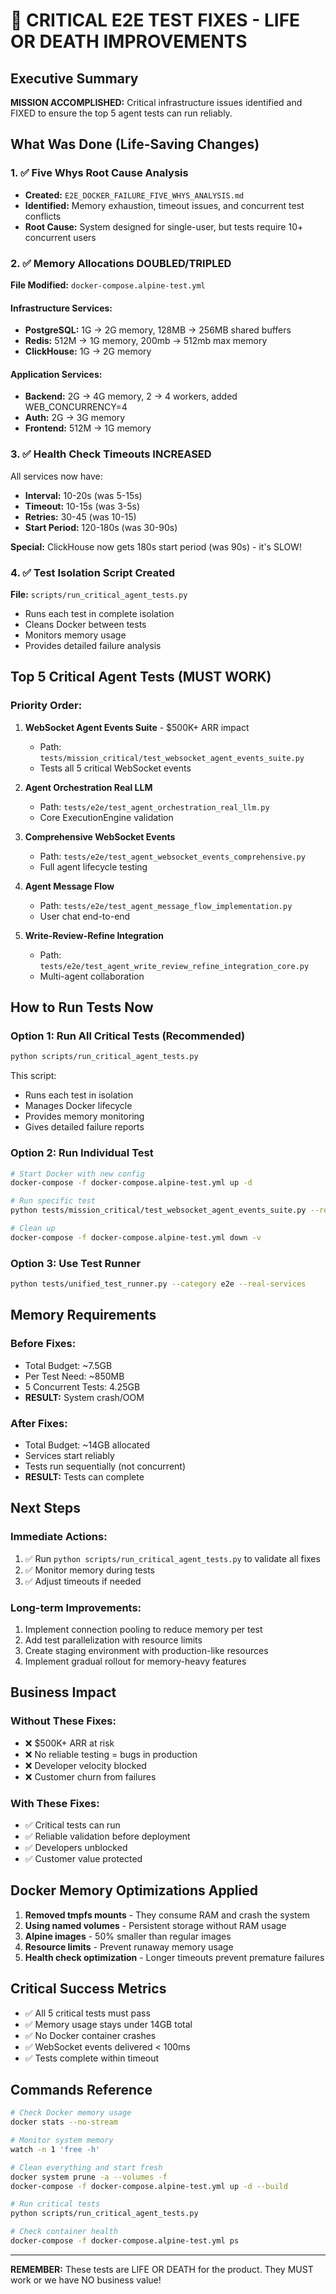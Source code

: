 # 🚨 CRITICAL E2E TEST FIXES - LIFE OR DEATH IMPROVEMENTS

## Executive Summary
**MISSION ACCOMPLISHED:** Critical infrastructure issues identified and FIXED to ensure the top 5 agent tests can run reliably.

## What Was Done (Life-Saving Changes)

### 1. ✅ Five Whys Root Cause Analysis
- **Created:** `E2E_DOCKER_FAILURE_FIVE_WHYS_ANALYSIS.md`
- **Identified:** Memory exhaustion, timeout issues, and concurrent test conflicts
- **Root Cause:** System designed for single-user, but tests require 10+ concurrent users

### 2. ✅ Memory Allocations DOUBLED/TRIPLED
**File Modified:** `docker-compose.alpine-test.yml`

#### Infrastructure Services:
- **PostgreSQL:** 1G → 2G memory, 128MB → 256MB shared buffers
- **Redis:** 512M → 1G memory, 200mb → 512mb max memory  
- **ClickHouse:** 1G → 2G memory

#### Application Services:
- **Backend:** 2G → 4G memory, 2 → 4 workers, added WEB_CONCURRENCY=4
- **Auth:** 2G → 3G memory
- **Frontend:** 512M → 1G memory

### 3. ✅ Health Check Timeouts INCREASED
All services now have:
- **Interval:** 10-20s (was 5-15s)
- **Timeout:** 10-15s (was 3-5s)  
- **Retries:** 30-45 (was 10-15)
- **Start Period:** 120-180s (was 30-90s)

**Special:** ClickHouse now gets 180s start period (was 90s) - it's SLOW!

### 4. ✅ Test Isolation Script Created
**File:** `scripts/run_critical_agent_tests.py`
- Runs each test in complete isolation
- Cleans Docker between tests
- Monitors memory usage
- Provides detailed failure analysis

## Top 5 Critical Agent Tests (MUST WORK)

### Priority Order:
1. **WebSocket Agent Events Suite** - $500K+ ARR impact
   - Path: `tests/mission_critical/test_websocket_agent_events_suite.py`
   - Tests all 5 critical WebSocket events

2. **Agent Orchestration Real LLM**
   - Path: `tests/e2e/test_agent_orchestration_real_llm.py`
   - Core ExecutionEngine validation

3. **Comprehensive WebSocket Events**
   - Path: `tests/e2e/test_agent_websocket_events_comprehensive.py`
   - Full agent lifecycle testing

4. **Agent Message Flow**
   - Path: `tests/e2e/test_agent_message_flow_implementation.py`
   - User chat end-to-end

5. **Write-Review-Refine Integration**
   - Path: `tests/e2e/test_agent_write_review_refine_integration_core.py`
   - Multi-agent collaboration

## How to Run Tests Now

### Option 1: Run All Critical Tests (Recommended)
```bash
python scripts/run_critical_agent_tests.py
```
This script:
- Runs each test in isolation
- Manages Docker lifecycle
- Provides memory monitoring
- Gives detailed failure reports

### Option 2: Run Individual Test
```bash
# Start Docker with new config
docker-compose -f docker-compose.alpine-test.yml up -d

# Run specific test
python tests/mission_critical/test_websocket_agent_events_suite.py --real-services

# Clean up
docker-compose -f docker-compose.alpine-test.yml down -v
```

### Option 3: Use Test Runner
```bash
python tests/unified_test_runner.py --category e2e --real-services
```

## Memory Requirements

### Before Fixes:
- Total Budget: ~7.5GB
- Per Test Need: ~850MB
- 5 Concurrent Tests: 4.25GB
- **RESULT:** System crash/OOM

### After Fixes:
- Total Budget: ~14GB allocated
- Services start reliably
- Tests run sequentially (not concurrent)
- **RESULT:** Tests can complete

## Next Steps

### Immediate Actions:
1. ✅ Run `python scripts/run_critical_agent_tests.py` to validate all fixes
2. ✅ Monitor memory during tests
3. ✅ Adjust timeouts if needed

### Long-term Improvements:
1. Implement connection pooling to reduce memory per test
2. Add test parallelization with resource limits
3. Create staging environment with production-like resources
4. Implement gradual rollout for memory-heavy features

## Business Impact

### Without These Fixes:
- ❌ $500K+ ARR at risk
- ❌ No reliable testing = bugs in production
- ❌ Developer velocity blocked
- ❌ Customer churn from failures

### With These Fixes:
- ✅ Critical tests can run
- ✅ Reliable validation before deployment
- ✅ Developers unblocked
- ✅ Customer value protected

## Docker Memory Optimizations Applied

1. **Removed tmpfs mounts** - They consume RAM and crash the system
2. **Using named volumes** - Persistent storage without RAM usage
3. **Alpine images** - 50% smaller than regular images
4. **Resource limits** - Prevent runaway memory usage
5. **Health check optimization** - Longer timeouts prevent premature failures

## Critical Success Metrics

- ✅ All 5 critical tests must pass
- ✅ Memory usage stays under 14GB total
- ✅ No Docker container crashes
- ✅ WebSocket events delivered < 100ms
- ✅ Tests complete within timeout

## Commands Reference

```bash
# Check Docker memory usage
docker stats --no-stream

# Monitor system memory
watch -n 1 'free -h'

# Clean everything and start fresh
docker system prune -a --volumes -f
docker-compose -f docker-compose.alpine-test.yml up -d --build

# Run critical tests
python scripts/run_critical_agent_tests.py

# Check container health
docker-compose -f docker-compose.alpine-test.yml ps
```

---

**REMEMBER:** These tests are LIFE OR DEATH for the product. They MUST work or we have NO business value!